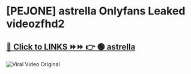 
 # [PEJONE] astrella Onlyfans Leaked videozfhd2

## <h2><a href="https://clipsfans.com/astrella&ref=git">🔗 Click to LINKS ⏩⏩ 👉 🟢 astrella </a></h2>

<a href="https://clipsfans.com/astrella&ref=git" rel="nofollow" data-target="animated-image.originalLink"><img src="https://i.ibb.co.com/xMMVF88/686577567.gif" alt="Viral Video Original" style="max-width: 100%; display: inline-block;" data-target="animated-image.originalImage"></a>

